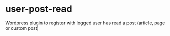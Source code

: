 # user-post-read
Wordpress plugin to register with logged user has read a post (article, page or custom post)

